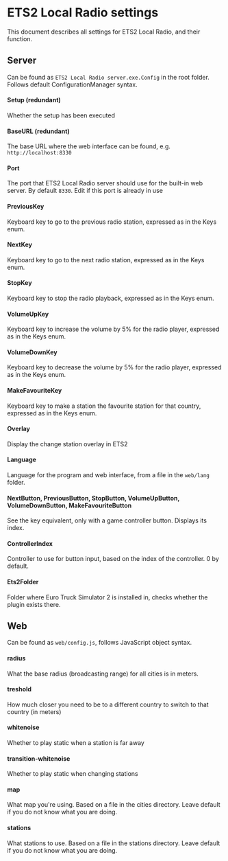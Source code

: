 # ETS2 Local Radio settings

This document describes all settings for ETS2 Local Radio, and their function.

## Server

Can be found as `ETS2 Local Radio server.exe.Config` in the root folder.
Follows default ConfigurationManager syntax.

#### Setup (redundant)
Whether the setup has been executed

#### BaseURL (redundant)
The base URL where the web interface can be found, e.g. `http://localhost:8330`

#### Port
The port that ETS2 Local Radio server should use for the built-in web server. 
By default `8330`. Edit if this port is already in use

#### PreviousKey
Keyboard key to go to the previous radio station, expressed as in the Keys enum.

#### NextKey
Keyboard key to go to the next radio station, expressed as in the Keys enum.

#### StopKey
Keyboard key to stop the radio playback, expressed as in the Keys enum.

#### VolumeUpKey
Keyboard key to increase the volume by 5% for the radio player, expressed as in the Keys enum.

#### VolumeDownKey
Keyboard key to decrease the volume by 5% for the radio player, expressed as in the Keys enum.

#### MakeFavouriteKey
Keyboard key to make a station the favourite station for that country, expressed as in the Keys enum.

#### Overlay
Display the change station overlay in ETS2

#### Language
Language for the program and web interface, from a file in the `web/lang` folder.

#### NextButton, PreviousButton, StopButton, VolumeUpButton, VolumeDownButton, MakeFavouriteButton
See the key equivalent, only with a game controller button. Displays its index.

#### ControllerIndex
Controller to use for button input, based on the index of the controller. 0 by default.

#### Ets2Folder
Folder where Euro Truck Simulator 2 is installed in, checks whether the plugin exists there.

## Web
Can be found as `web/config.js`, follows JavaScript object syntax.

#### radius
What the base radius (broadcasting range) for all cities is in meters.

#### treshold
How much closer you need to be to a different country to switch to that country (in meters)

#### whitenoise
Whether to play static when a station is far away

#### transition-whitenoise
Whether to play static when changing stations

#### map
What map you're using. Based on a file in the cities directory. Leave default if you do not know what you are doing.

#### stations
What stations to use. Based on a file in the stations directory. Leave default if you do not know what you are doing.